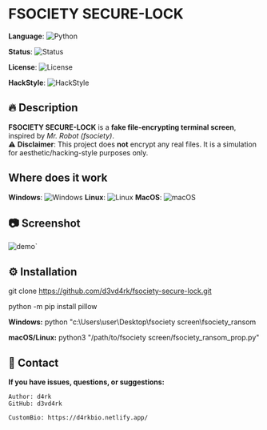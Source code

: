 #  FSOCIETY SECURE-LOCK

**Language**: ![Python](https://img.shields.io/badge/python-3.11-blue?logo=python)

**Status**: ![Status](https://img.shields.io/badge/status-active-success)

**License**: ![License](https://img.shields.io/badge/license-MIT-green)

**HackStyle**: ![HackStyle](https://img.shields.io/badge/style-fsociety-black)

## 🔥 Description

**FSOCIETY SECURE-LOCK** is a **fake file-encrypting terminal screen**, inspired by *Mr. Robot (fsociety)*.  
⚠️ **Disclaimer**: This project does **not** encrypt any real files. It is a simulation for aesthetic/hacking-style purposes only.


## Where does it work

**Windows**: ![Windows](https://img.shields.io/badge/Windows-Tested-blue?logo=windows)
**Linux**: ![Linux](https://img.shields.io/badge/Linux-Not%20tested-lightgrey?logo=linux)
**MacOS**: ![macOS](https://img.shields.io/badge/macOS-Not%20tested-lightgrey?logo=apple)

## 📷 Screenshot

![demo](https://imgur.com/a/RKCmM54)`

## ⚙️ Installation

git clone https://github.com/d3vd4rk/fsociety-secure-lock.git

python -m pip install pillow

**Windows:**
python "c:\Users\user\Desktop\fsociety screen\fsociety_ransom

**macOS/Linux:**
python3 "/path/to/fsociety screen/fsociety_ransom_prop.py"

## 📡 Contact

**If you have issues, questions, or suggestions:**

    Author: d4rk
    GitHub: d3vd4rk

    CustomBio: https://d4rkbio.netlify.app/
